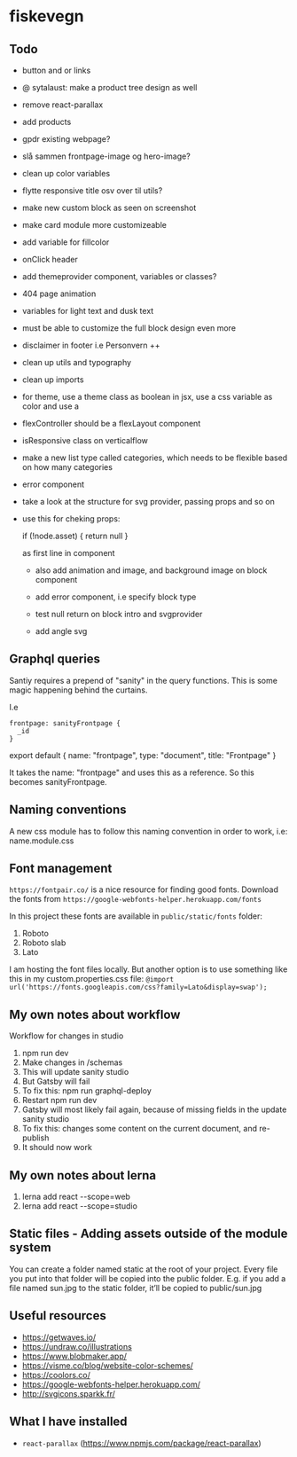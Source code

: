 # fiskevegn

## Todo
- button and or links
- @ sytalaust: make a product tree design as well
- remove react-parallax
- add products
- gpdr existing webpage?
- slå sammen frontpage-image og hero-image?
- clean up color variables
- flytte responsive title osv over til utils?
- make new custom block as seen on screenshot
- make card module more customizeable
- add variable for fillcolor
- onClick header
- add themeprovider component, variables or classes?
- 404 page animation
- variables for light text and dusk text
- must be able to customize the full block design even more
- disclaimer in footer i.e Personvern ++
- clean up utils and typography
- clean up imports
- for theme, use a theme class as boolean in jsx, use a css variable as color and use a 
- flexController should be a flexLayout component
- isResponsive class on verticalflow
- make a new list type called categories, which needs to be flexible based on how many categories
- error component
- take a look at the structure for svg provider, passing props and so on
- use this for cheking props:   
  
  if (!node.asset) {
    return null
  }

  as first line in component

  - also add animation and image, and background image on block component
  - add error component, i.e specify block type
  - test null return on block intro and svgprovider

  - add angle svg


## Graphql queries

Santiy requires a prepend of "sanity" in the query functions. This is some magic happening behind the curtains. 

I.e

    frontpage: sanityFrontpage {
      _id
    }

export default {
  name: "frontpage",
  type: "document",
  title: "Frontpage"
}

It takes the name: "frontpage" and uses this as a reference. So this becomes sanityFrontpage.


## Naming conventions

A new css module has to follow this naming convention in order to work, i.e: name.module.css

## Font management
`https://fontpair.co/` is a nice resource for finding good fonts.
Download the fonts from `https://google-webfonts-helper.herokuapp.com/fonts`

In this project these fonts are available in `public/static/fonts` folder:
1. Roboto
2. Roboto slab
3. Lato

I am hosting the font files locally. But another option is to use something like this in my custom.properties.css file:
`@import url('https://fonts.googleapis.com/css?family=Lato&display=swap');`

## My own notes about workflow

Workflow for changes in studio

1. npm run dev 
2. Make changes in /schemas
3. This will update sanity studio
4. But Gatsby will fail
5. To fix this: npm run graphql-deploy
6. Restart npm run dev
7. Gatsby will most likely fail again, because of missing fields in the update sanity studio
8. To fix this: changes some content on the current document, and re-publish
9. It should now work

## My own notes about lerna

1. lerna add react --scope=web
2. lerna add react --scope=studio

## Static files - Adding assets outside of the module system
You can create a folder named static at the root of your project. Every file you put into that folder will be copied into the public folder. E.g. if you add a file named sun.jpg to the static folder, it’ll be copied to public/sun.jpg

## Useful resources

- https://getwaves.io/
- https://undraw.co/illustrations
- https://www.blobmaker.app/
- https://visme.co/blog/website-color-schemes/
- https://coolors.co/
- https://google-webfonts-helper.herokuapp.com/
- http://svgicons.sparkk.fr/

## What I have installed

- `react-parallax` (https://www.npmjs.com/package/react-parallax)